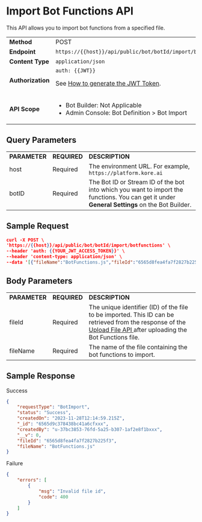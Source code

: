 # **Import Bot Functions API**

This API allows you to import bot functions from a specified file.

<table>
  <tr>
   <td><strong>Method</strong>
   </td>
   <td>POST
   </td>
  </tr>
  <tr>
   <td><strong>Endpoint</strong>
   </td>
   <td><code>https://{{host}}/api/public/bot/botId/import/botfunctions</code>
   </td>
  </tr>
  <tr>
   <td><strong>Content Type</strong>
   </td>
   <td><code>application/json</code>
   </td>
  </tr>
  <tr>
   <td><strong>Authorization</strong>
   </td>
   <td><code>auth: {{JWT}}</code>
<p>
See <a href="../api-introduction/#generating-the-jwt-token">How to generate the JWT Token</a>.
   </td>
  </tr>
  <tr>
   <td><strong>API Scope</strong>
   </td>
   <td>
<ul>

<li>Bot Builder: Not Applicable

<li>Admin Console: Bot Definition > Bot Import
</li>
</ul>
   </td>
  </tr>
</table>

## Query Parameters

<table>
  <tr>
   <td><strong>PARAMETER</strong>
   </td>
   <td><strong>REQUIRED</strong>
   </td>
   <td><strong>DESCRIPTION</strong>
   </td>
  </tr>
  <tr>
   <td>host
   </td>
   <td>Required
   </td>
   <td>The environment URL. For example, <code>https://platform.kore.ai</code>
   </td>
  </tr>
  <tr>
   <td>botID
   </td>
   <td>Required
   </td>
   <td>The Bot ID or Stream ID of the bot into which you want to import the functions. You can get it under <strong>General Settings</strong> on the Bot Builder.
   </td>
  </tr>
</table>


## Sample Request


```json
curl -X POST \
'https://{{host}}/api/public/bot/botId/import/botfunctions' \
--header 'auth: {{YOUR_JWT_ACCESS_TOKEN}}' \
--header 'content-type: application/json' \
--data '[{"fileName":"BotFunctions.js","fileId":"6565d8fea4fa7f2827b225f3"}]'
```

## Body Parameters

<table>
  <tr>
   <td><strong>PARAMETER</strong>
   </td>
   <td><strong>REQUIRED</strong>
   </td>
   <td><strong>DESCRIPTION</strong>
   </td>
  </tr>
  <tr>
   <td>fileId
   </td>
   <td>Required
   </td>
   <td>The unique identifier (ID) of the file to be imported. This ID can be retrieved from the response of the <a href="../upload-file/">Upload File API </a>after uploading the Bot Functions file.
   </td>
  </tr>
  <tr>
   <td>fileName
   </td>
   <td>Required
   </td>
   <td>The name of the file containing the bot functions to import.
   </td>
  </tr>
</table>

## Sample Response

Success

```json
{
    "requestType": "BotImport",
    "status": "Success",
    "createdOn": "2023-11-28T12:14:59.215Z",
    "_id": "6565d9c378438bc41a6cfxxx",
    "createdBy": "u-37bc3853-76fd-5a25-b307-1af2e8f1bxxx",
    "__v": 0,
    "fileId": "6565d8fea4fa7f2827b225f3",
    "fileName": "BotFunctions.js"
}
```
Failure

```json
{
    "errors": [
        {
            "msg": "Invalid file id",
            "code": 400
        }
    ]
}
